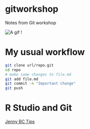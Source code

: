 # gitworkshop
Notes from Git workshop

![A gif](https://media.giphy.com/media/xTiTnGeUsWOEwsGoG4/giphy.gif) !

# My usual workflow
```bash
git clone url/repo.git
cd repo
# make some changes to file.md
git add file.md
git commit -m "Important change"
git push
```

# R Studio and Git

[Jenny BC Tips](https://jennybc.github.io/2014-05-12-ubc/ubc-r/session2.4_github.html)
